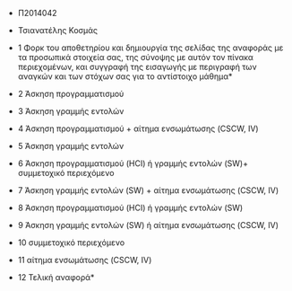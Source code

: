 + Π2014042
+ Τσιανατέλης Κοσμάς

+ 1 	Φορκ του αποθετηρίου και δημιουργία της σελίδας της αναφοράς με τα προσωπικά στοιχεία σας, της σύνοψης με αυτόν τον πίνακα περιεχομένων, και συγγραφή της εισαγωγής με περιγραφή των αναγκών και των στόχων σας για το αντίστοιχο μάθημα*
+ 2 	Άσκηση προγραμματισμού
+ 3 	Άσκηση γραμμής εντολών
+ 4 	Άσκηση προγραμματισμού + αίτημα ενσωμάτωσης (CSCW, IV)
+ 5 	Άσκηση γραμμής εντολών
+ 6 	Άσκηση προγραμματισμού (HCI) ή γραμμής εντολών (SW)+ συμμετοχικό περιεχόμενο
+ 7 	Άσκηση γραμμής εντολών (SW) + αίτημα ενσωμάτωσης (CSCW, IV)
+ 8 	Άσκηση προγραμματισμού (HCI) ή γραμμής εντολών (SW)
+ 9 	Άσκηση γραμμής εντολών (SW) ή αίτημα ενσωμάτωσης (CSCW, IV)
+ 10 	συμμετοχικό περιεχόμενο
+ 11 	αίτημα ενσωμάτωσης (CSCW, IV)
+ 12 	Τελική αναφορά*
